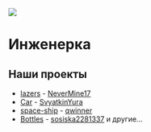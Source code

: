![](https://avatars1.githubusercontent.com/u/24490920?v=3&s=200)

# Инженерка

## Наши проекты
* [lazers](https://github.com/ingenerkateam/lazers) - [NeverMine17](https://github.com/NeverMine17)
* [Car](https://github.com/ingenerkateam/Car) -  [SvyatkinYura](https://github.com/SvyatkinYura)
* [space-ship](https://github.com/ingenerkateam/space-ship) - [qwinner](https://github.com/quwinner)
* [Bottles](https://github.com/ingenerkateam/Bottles) - [sosiska2281337](https://github.com/sosiska2281337)
  и другие...
